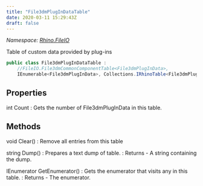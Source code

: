 ```yaml
---
title: "File3dmPlugInDataTable"
date: 2020-03-11 15:29:43Z
draft: false
---
```


*Namespace: [Rhino.FileIO](../)*

Table of custom data provided by plug-ins
```cs
public class File3dmPlugInDataTable :
    //FileIO.File3dmCommonComponentTable<File3dmPlugInData>,
    IEnumerable<File3dmPlugInData>, Collections.IRhinoTable<File3dmPlugInData>
```
## Properties

int Count
: Gets the number of File3dmPlugInData in this table.
## Methods

void Clear()
: Remove all entries from this table

string Dump()
: Prepares a text dump of table.
: Returns - A string containing the dump.

IEnumerator<File3dmPlugInData> GetEnumerator()
: Gets the enumerator that visits any  in this table.
: Returns - The enumerator.
